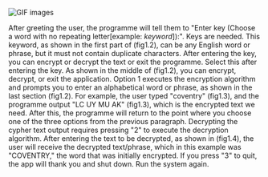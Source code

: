 
![GIF images](https://media.giphy.com/media/fmkYSBlJt3XjNF6p9c/giphy.gif)

After greeting the user, the programme will tell them to "Enter key (Choose a word with no repeating letter[example: *keyword*]):". 
Keys are needed. This keyword, as shown in the first part of (fig1.2), can be any English word or phrase, but it must not contain duplicate characters. 
After entering the key, you can encrypt or decrypt the text or exit the programme. Select this after entering the key. As shown in the middle of (fig1.2), 
you can encrypt, decrypt, or exit the application. Option 1 executes the encryption algorithm and prompts you to enter an alphabetical word or phrase, 
as shown in the last section (fig1.2). For example, the user typed "coventry" (fig1.3), and the programme output "LC UY MU AK" (fig1.3), 
which is the encrypted text we need. After this, the programme will return to the point where you choose one of the three options from the previous paragraph. 
Decrypting the cypher text output requires pressing "2" to execute the decryption algorithm. After entering the text to be decrypted, as shown in (fig1.4),
the user will receive the decrypted text/phrase, which in this example was "COVENTRY," the word that was initially encrypted. If you press "3" to quit, 
the app will thank you and shut down. Run the system again.
